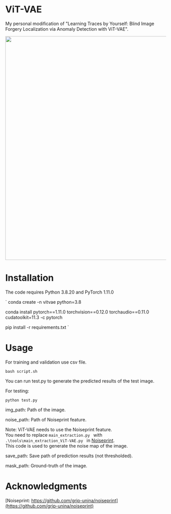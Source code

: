# ViT-VAE
My personal modification of "Learning Traces by Yourself: Blind Image Forgery
Localization via Anomaly Detection with ViT-VAE". <br>

<p align='center'>  
  <img src='https://github.com/media-sec-lab/ViT-VAE/blob/master/fig.png' width='700'/>
</p>

# Installation
The code requires Python 3.8.20 and PyTorch 1.11.0

`
conda create -n vitvae python=3.8

conda install pytorch==1.11.0 torchvision==0.12.0 torchaudio==0.11.0 cudatoolkit=11.3 -c pytorch

pip install -r requirements.txt
`

# Usage
For training and validation use csv file.

`
bash script.sh
`

You can run test.py to generate the predicted results of the test image.<br>

For testing:

`
python test.py 
`

img_path: Path of the image. 

noise_path: Path of Noiseprint feature. <br>

Note: ViT-VAE needs to use the Noiseprint feature. <br>
You need to replace `main_extraction.py ` with `.\tools\main_extraction_ViT-VAE.py ` in [Noiseprint](https://github.com/grip-unina/noiseprint). <br>
This code is used to generate the noise map of the image.


save_path: Save path of prediction results (not thresholded).


mask_path: Ground-truth of the image.

# Acknowledgments
[Noiseprint: https://github.com/grip-unina/noiseprint](https://github.com/grip-unina/noiseprint)
